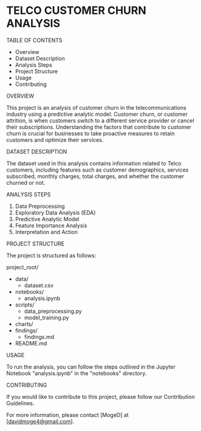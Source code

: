 # TELCO CUSTOMER CHURN ANALYSIS

TABLE OF CONTENTS

- Overview
- Dataset Description
- Analysis Steps
- Project Structure
- Usage
- Contributing

OVERVIEW

This project is an analysis of customer churn in the telecommunications industry using a predictive analytic model. Customer churn, or customer attrition, is when customers switch to a different service provider or cancel their subscriptions. Understanding the factors that contribute to customer churn is crucial for businesses to take proactive measures to retain customers and optimize their services.

DATASET DESCRIPTION

The dataset used in this analysis contains information related to Telco customers, including features such as customer demographics, services subscribed, monthly charges, total charges, and whether the customer churned or not.

ANALYSIS STEPS
1) Data Preprocessing
2) Exploratory Data Analysis (EDA)
3) Predictive Analytic Model
4) Feature Importance Analysis
5) Interpretation and Action

PROJECT STRUCTURE

The project is structured as follows:

project_root/
- data/ 
    - dataset.csv
- notebooks/
    - analysis.ipynb
- scripts/
    - data_preprocessing.py
    - model_training.py
- charts/
- findings/
    - findings.md
- README.md

USAGE

To run the analysis, you can follow the steps outlined in the Jupyter Notebook "analysis.ipynb" in the "notebooks" directory.

CONTRIBUTING

If you would like to contribute to this project, please follow our Contribution Guidelines.


For more information, please contact [MogeD] at [davidmoge4@gmail.com].
